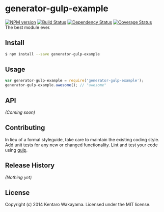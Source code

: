 # generator-gulp-example
[![NPM version][npm-image]][npm-url] 
[![Build Status][travis-image]][travis-url] 
[![Dependency Status][daviddm-url]][daviddm-image]
[![Coverage Status][coveralls-image]][coveralls-url]
The best module ever.


## Install

```bash
$ npm install --save generator-gulp-example
```


## Usage

```javascript
var generator-gulp-example = require('generator-gulp-example');
generator-gulp-example.awesome(); // "awesome"
```

## API

_(Coming soon)_


## Contributing

In lieu of a formal styleguide, take care to maintain the existing coding style. Add unit tests for any new or changed functionality. Lint and test your code using [gulp](http://gulpjs.com/).


## Release History

_(Nothing yet)_


## License

Copyright (c) 2014 Kentaro Wakayama. Licensed under the MIT license.



[npm-url]: https://npmjs.org/package/generator-gulp-example
[npm-image]: https://badge.fury.io/js/generator-gulp-example.svg
[travis-url]: https://travis-ci.org/kwakayama/generator-gulp-example
[travis-image]: https://travis-ci.org/kwakayama/generator-gulp-example.svg?branch=master
[daviddm-url]: https://david-dm.org/kwakayama/generator-gulp-example.svg?theme=shields.io
[daviddm-image]: https://david-dm.org/kwakayama/generator-gulp-example
[coveralls-url]: https://coveralls.io/r/kwakayama/generator-gulp-example
[coveralls-image]: https://coveralls.io/repos/kwakayama/generator-gulp-example/badge.png
